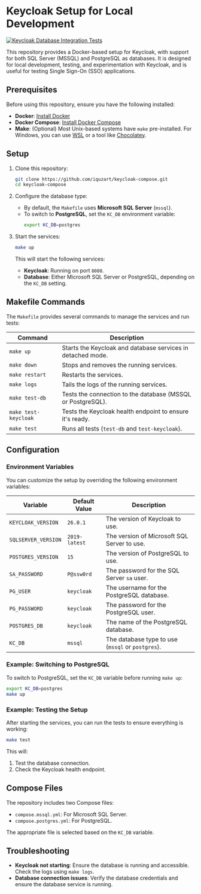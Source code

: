# Keycloak Setup for Local Development

[![Keycloak Database Integration Tests](https://github.com/iquzart/keycloak-compose/actions/workflows/ci-dbs.yml/badge.svg)](https://github.com/iquzart/keycloak-compose/actions/workflows/ci-dbs.yml)

This repository provides a Docker-based setup for Keycloak, with support for both SQL Server (MSSQL) and PostgreSQL as databases. It is designed for local development, testing, and experimentation with Keycloak, and is useful for testing Single Sign-On (SSO) applications.

## Prerequisites

Before using this repository, ensure you have the following installed:

- **Docker**: [Install Docker](https://docs.docker.com/get-docker/)
- **Docker Compose**: [Install Docker Compose](https://docs.docker.com/compose/install/)
- **Make**: (Optional) Most Unix-based systems have `make` pre-installed. For Windows, you can use [WSL](https://docs.microsoft.com/en-us/windows/wsl/install) or a tool like [Chocolatey](https://chocolatey.org/).

## Setup

1. Clone this repository:

   ```bash
   git clone https://github.com/iquzart/keycloak-compose.git
   cd keycloak-compose
   ```

2. Configure the database type:

   - By default, the `Makefile` uses **Microsoft SQL Server** (`mssql`).
   - To switch to **PostgreSQL**, set the `KC_DB` environment variable:
     ```bash
     export KC_DB=postgres
     ```

3. Start the services:

   ```bash
   make up
   ```

   This will start the following services:

   - **Keycloak**: Running on port `8080`.
   - **Database**: Either Microsoft SQL Server or PostgreSQL, depending on the `KC_DB` setting.

## Makefile Commands

The `Makefile` provides several commands to manage the services and run tests:

| Command              | Description                                                 |
| -------------------- | ----------------------------------------------------------- |
| `make up`            | Starts the Keycloak and database services in detached mode. |
| `make down`          | Stops and removes the running services.                     |
| `make restart`       | Restarts the services.                                      |
| `make logs`          | Tails the logs of the running services.                     |
| `make test-db`       | Tests the connection to the database (MSSQL or PostgreSQL). |
| `make test-keycloak` | Tests the Keycloak health endpoint to ensure it's ready.    |
| `make test`          | Runs all tests (`test-db` and `test-keycloak`).             |

## Configuration

### Environment Variables

You can customize the setup by overriding the following environment variables:

| Variable            | Default Value | Description                                       |
| ------------------- | ------------- | ------------------------------------------------- |
| `KEYCLOAK_VERSION`  | `26.0.1`      | The version of Keycloak to use.                   |
| `SQLSERVER_VERSION` | `2019-latest` | The version of Microsoft SQL Server to use.       |
| `POSTGRES_VERSION`  | `15`          | The version of PostgreSQL to use.                 |
| `SA_PASSWORD`       | `P@ssw0rd`    | The password for the SQL Server `sa` user.        |
| `PG_USER`           | `keycloak`    | The username for the PostgreSQL database.         |
| `PG_PASSWORD`       | `keycloak`    | The password for the PostgreSQL user.             |
| `POSTGRES_DB`       | `keycloak`    | The name of the PostgreSQL database.              |
| `KC_DB`             | `mssql`       | The database type to use (`mssql` or `postgres`). |

### Example: Switching to PostgreSQL

To switch to PostgreSQL, set the `KC_DB` variable before running `make up`:

```bash
export KC_DB=postgres
make up
```

### Example: Testing the Setup

After starting the services, you can run the tests to ensure everything is working:

```bash
make test
```

This will:

1. Test the database connection.
2. Check the Keycloak health endpoint.

## Compose Files

The repository includes two Compose files:

- `compose.mssql.yml`: For Microsoft SQL Server.
- `compose.postgres.yml`: For PostgreSQL.

The appropriate file is selected based on the `KC_DB` variable.

## Troubleshooting

- **Keycloak not starting**: Ensure the database is running and accessible. Check the logs using `make logs`.
- **Database connection issues**: Verify the database credentials and ensure the database service is running.
